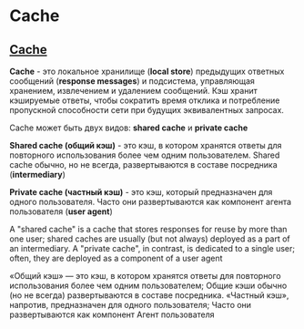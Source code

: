 # Cache

## [Cache](https://www.rfc-editor.org/rfc/rfc9110#name-caches)
**Cache** - это локальное хранилище (**local store**) предыдущих ответных сообщений (**response messages**) и подсистема, управляющая хранением, извлечением и удалением сообщений. Кэш хранит кэшируемые ответы, чтобы сократить время отклика и потребление пропускной способности сети при будущих эквивалентных запросах.


Cache может быть двух видов: **shared cache** и **private cache**

**Shared cache (общий кэш)** - это кэш, в котором хранятся ответы для повторного использования более чем одним пользователем. Shared cache обычно, но не всегда, развертываются в составе посредника (**intermediary**)

**Private cache (частный кэш)** - это кэш, который предназначен для одного пользователя. Часто они развертываются как компонент агента пользователя (**user agent**)




A "shared cache" is a cache that stores responses for reuse by more than one user; shared caches are usually (but not always) deployed as a part of an intermediary. A "private cache", in contrast, is dedicated to a single user; often, they are deployed as a component of a user agent

«Общий кэш» — это кэш, в котором хранятся ответы для повторного использования более чем одним пользователем; Общие кэши обычно (но не всегда) развертываются в составе посредника. «Частный кэш», напротив, предназначен для одного пользователя; Часто они развертываются как компонент Агент пользователя
